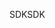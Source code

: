 <span data-ttu-id="a8bc0-101">SDK</span><span class="sxs-lookup"><span data-stu-id="a8bc0-101">SDK</span></span>
